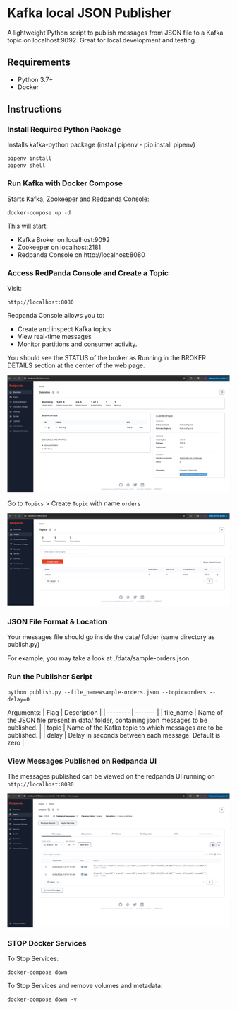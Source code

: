 # Kafka local JSON Publisher

A lightweight Python script to publish messages from JSON file to a Kafka topic on localhost:9092.
Great for local development and testing.

## Requirements

- Python 3.7+
- Docker

## Instructions


### Install Required Python Package
Installs kafka-python package (install pipenv - pip install pipenv)

    pipenv install
    pipenv shell

### Run Kafka with Docker Compose
Starts Kafka, Zookeeper and Redpanda Console:

    docker-compose up -d

This will start:
- Kafka Broker on localhost:9092
- Zookeeper on localhost:2181
- Redpanda Console on http://localhost:8080

### Access RedPanda Console and Create a Topic
Visit:
    
    http://localhost:8080
Redpanda Console allows you to:
- Create and inspect Kafka topics
- View real-time messages
- Monitor partitions and consumer activity.

You should see the STATUS of the broker as Running in the BROKER DETAILS section at the center of the web page.

![Redpanda Dashboard](assets/Redpanda-dashboard.png)

Go to `Topics` > Create `Topic` with name `orders`

![Redpanda Topics](assets/Redpanda-kafka-topic-creation.png)


### JSON File Format & Location
Your messages file should go inside the data/ folder (same directory as publish.py)

For example, you may take a look at ./data/sample-orders.json

### Run the Publisher Script

    python publish.py --file_name=sample-orders.json --topic=orders --delay=0

Arguments:
| Flag    | Description |
| -------- | ------- |
| file_name  | Name of the JSON file present in data/ folder, containing json messages to be published.    |
| topic | Name of the Kafka topic to which messages are to be published.     |
| delay    | Delay in seconds between each message. Default is zero    |

### View Messages Published on Redpanda UI

The messages published can be viewed on the redpanda UI running on `http://localhost:8080`

![Messages on Topic](assets/Repanda-messages-in-topic.png)

### STOP Docker Services
To Stop Services:

    docker-compose down

To Stop Services and remove volumes and metadata:

    docker-compose down -v
